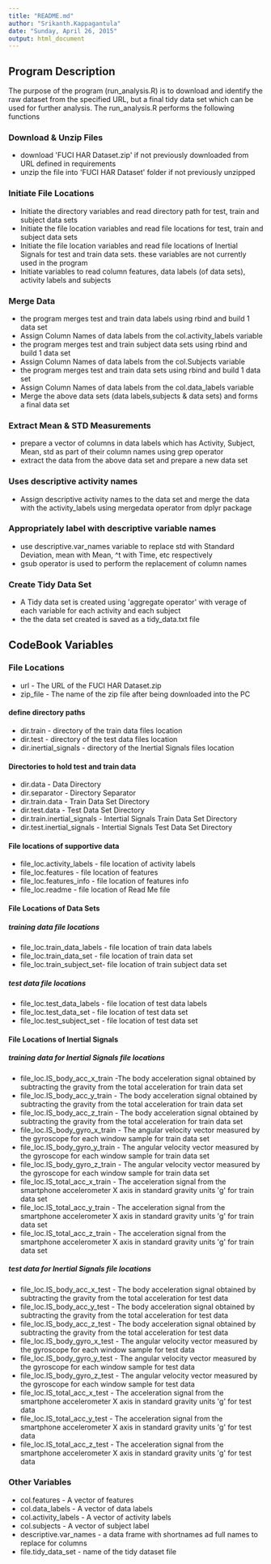 ```yaml
---
title: "README.md"
author: "Srikanth.Kappagantula"
date: "Sunday, April 26, 2015"
output: html_document
---
```


##     Program Description

The purpose of the program (run_analysis.R) is to download and identify the raw dataset from the specified URL, but a final tidy data set which can be used for further analysis. The run_analysis.R performs the following functions

### Download & Unzip Files
* download 'FUCI HAR Dataset.zip' if not previously downloaded from URL defined in requirements
* unzip the file into 'FUCI HAR Dataset' folder if not previously unzipped

### Initiate File Locations

* Initiate the directory variables and read directory path for test, train and subject data sets
* Initiate the file location variables and read file locations for test, train and subject data sets
* Initiate the file location variables and read file locations of Inertial Signals for test and train data sets. these variables are not currently used in the program
* Initiate variables to read column features, data labels (of data sets), activity labels and subjects

### Merge Data

* the program merges test and train data labels using rbind and build 1 data set
* Assign Column Names of data labels from the col.activity_labels variable
* the program merges test and train subject data sets using rbind and build 1 data set
* Assign Column Names of data labels from the col.Subjects variable
* the program merges test and train data sets using rbind and build 1 data set
* Assign Column Names of data labels from the col.data_labels variable
* Merge the above data sets (data labels,subjects & data sets) and forms a final data set

### Extract Mean & STD Measurements

* prepare a vector of columns in data labels which has Activity, Subject, Mean, std as part of their column names using grep operator
* extract the data from the above data set and prepare a new data set

### Uses descriptive activity names

* Assign descriptive activity names to the data set and merge the data with the activity_labels using mergedata operator from dplyr package

### Appropriately label with descriptive variable names

* use descriptive.var_names variable to replace std with Standard Deviation, mean with Mean, ^t with Time, etc respectively
* gsub operator is used to perform the replacement of column names

### Create Tidy Data Set

* A Tidy data set is created using 'aggregate operator' with verage of each variable for each activity and each subject
* the the data set created is saved as a tidy_data.txt file


##     CodeBook Variables

### File Locations

* url - The URL of the FUCI HAR Dataset.zip 
* zip_file - The name of the zip file after being downloaded into the PC
      
####    define directory paths
      
* dir.train - directory of the train data files location
* dir.test - directory of the test data files location
* dir.inertial_signals - directory of the Inertial Signals files location
      
####    Directories to hold test and train data
* dir.data - Data Directory
* dir.separator - Directory Separator
* dir.train.data - Train Data Set Directory
* dir.test.data - Test Data Set Directory
* dir.train.inertial_signals - Intertial Signals Train Data Set Directory
* dir.test.inertial_signals - Intertial Signals Test Data Set Directory
      
####    File locations of supportive data
      
* file_loc.activity_labels - file location of activity labels
* file_loc.features - file location of features
* file_loc.features_info - file location of features info
* file_loc.readme - file location of Read Me file
      
####    File Locations of Data Sets

#####    training data file locations     

* file_loc.train_data_labels - file location of train data labels
* file_loc.train_data_set - file location of train data set
* file_loc.train_subject_set- file location of train subject data set

#####    test data file locations     

* file_loc.test_data_labels - file location of test data labels
* file_loc.test_data_set - file location of test data set
* file_loc.test_subject_set - file location of test data set
      
####    File Locations of Inertial Signals
      
#####    training data for Inertial Signals file locations     

* file_loc.IS_body_acc_x_train -The body acceleration signal obtained by subtracting the gravity from the total acceleration for train data set
* file_loc.IS_body_acc_y_train - The body acceleration signal obtained by subtracting the gravity from the total acceleration for train data set
* file_loc.IS_body_acc_z_train - The body acceleration signal obtained by subtracting the gravity from the total acceleration for train data set
* file_loc.IS_body_gyro_x_train - The angular velocity vector measured by the gyroscope for each window sample for train data set
* file_loc.IS_body_gyro_y_train - The angular velocity vector measured by the gyroscope for each window sample for train data set
* file_loc.IS_body_gyro_z_train - The angular velocity vector measured by the gyroscope for each window sample for train data set
* file_loc.IS_total_acc_x_train - The acceleration signal from the smartphone accelerometer X axis in standard gravity units 'g' for train data set
* file_loc.IS_total_acc_y_train - The acceleration signal from the smartphone accelerometer X axis in standard gravity units 'g' for train data set
* file_loc.IS_total_acc_z_train - The acceleration signal from the smartphone accelerometer X axis in standard gravity units 'g' for train data set

#####    test data for Inertial Signals file locations    
      
* file_loc.IS_body_acc_x_test - The body acceleration signal obtained by subtracting the gravity from the total acceleration for test data
* file_loc.IS_body_acc_y_test - The body acceleration signal obtained by subtracting the gravity from the total acceleration for test data
* file_loc.IS_body_acc_z_test - The body acceleration signal obtained by subtracting the gravity from the total acceleration for test data
* file_loc.IS_body_gyro_x_test - The angular velocity vector measured by the gyroscope for each window sample for test data
* file_loc.IS_body_gyro_y_test - The angular velocity vector measured by the gyroscope for each window sample for test data
* file_loc.IS_body_gyro_z_test -  The angular velocity vector measured by the gyroscope for each window sample for test data
* file_loc.IS_total_acc_x_test - The acceleration signal from the smartphone accelerometer X axis in standard gravity units 'g' for test data
* file_loc.IS_total_acc_y_test - The acceleration signal from the smartphone accelerometer X axis in standard gravity units 'g' for test data
* file_loc.IS_total_acc_z_test - The acceleration signal from the smartphone accelerometer X axis in standard gravity units 'g' for test data

###    Other Variables
      
* col.features - A vector of features
* col.data_labels - A vector of data labels
* col.activity_labels - A vector of activity labels
* col.subjects - A vector of subject label
* descriptive.var_names - a data frame with shortnames ad full names to replace for columns
* file.tidy_data_set -  name of the tidy dataset file
